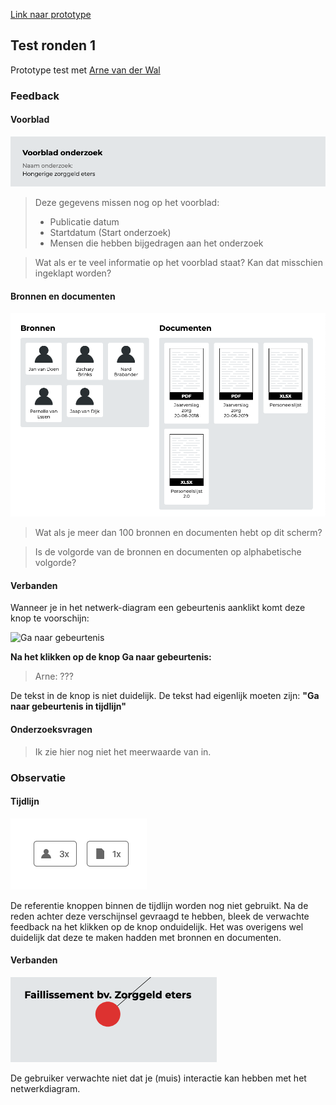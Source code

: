 [Link naar prototype](https://oege.ie.hva.nl/~essenj004/FTM/blauwdruk/output/version-1.0.0/)

## Test ronden 1

Prototype test met [Arne van der Wal](https://www.ftm.nl/auteur/Arne-van-der-Wal)

### Feedback

#### Voorblad

![Voorblad](content/voorblad.png)

> Deze gegevens missen nog op het voorblad:
> * Publicatie datum
> * Startdatum (Start onderzoek)
> * Mensen die hebben bijgedragen aan het onderzoek

> Wat als er te veel informatie op het voorblad staat? Kan dat misschien ingeklapt worden?


#### Bronnen en documenten

![Bronnen en documenten](content/bronnen-documenten.png)

> Wat als je meer dan 100 bronnen en documenten hebt op dit scherm?

> Is de volgorde van de bronnen en documenten op alphabetische volgorde?

#### Verbanden

Wanneer je in het netwerk-diagram een gebeurtenis aanklikt komt deze knop te voorschijn:

![Ga naar gebeurtenis](ga-naar-gebeurtenis.png)

__Na het klikken op de knop Ga naar gebeurtenis:__

> Arne: ???

De tekst in de knop is niet duidelijk. De tekst had eigenlijk moeten zijn: __"Ga naar gebeurtenis in tijdlijn"__


#### Onderzoeksvragen

> Ik zie hier nog niet het meerwaarde van in.


### Observatie

#### Tijdlijn


![Referentie knoppen](content/knoppen-tijdlijn.png)

De referentie knoppen binnen de tijdlijn worden nog niet gebruikt. Na de reden achter deze verschijnsel gevraagd te hebben, bleek de verwachte feedback na het klikken op de knop onduidelijk. Het was overigens wel duidelijk dat deze te maken hadden met bronnen en documenten.


#### Verbanden

![Netwerkdiagram](content/klikken-op-diagram.png)

De gebruiker verwachte niet dat je (muis) interactie kan hebben met het netwerkdiagram.




